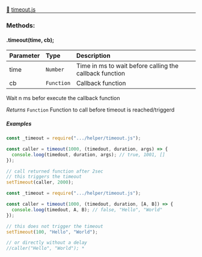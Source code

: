 <div class="mb-0">
    🔗 <a class="source-code" target="_blank"
        href="https://github.com/OpenHausIO/backend/blob/dev&#x2F;helper&#x2F;timeout.js">timeout.js</a>
</div>
<hr style="margin: 0 !important" />

<!-- CLASS -->

<!-- GENERAL -->
<!-- GENERAL -->

<!-- PARAMETER -->
<!-- PARAMETER -->

<!-- PROPERTIES -->
<!-- PROPERTIES -->

<!-- EVENTS -->
<!-- EVENTS -->

<!-- EXAMPLES -->
<!-- EXAMPLES -->

<!-- LINKS -->
<!-- LINKS -->

<!-- CLASS -->



<!-- METHODS -->
### Methods:
#### .timeout(time, cb); 

| Parameter | Type       | Description    |
| :-------- | :--------- |:------------- |
| time | `Number` |  Time in ms to wait before calling the callback function |
| cb | `Function` |  Callback function |


Wait n ms befor execute the callback function


*Returns*  `Function`    Function to call before timeout is reached/triggerd


##### Examples
    
```js
const _timeout = require(".../helper/timeout.js");

const caller = timeout(1000, (timedout, duration, args) => {
  console.loog(timedout, duration, args); // true, 1001, []
});

// call returned function after 2sec
// this triggers the timeout
setTimeout(caller, 2000);
```

    
```js
const _timeout = require(".../helper/timeout.js");

const caller = timeout(1000, (timedout, duration, [A, B]) => {
  console.loog(timedout, A, B); // false, "Hello", "World"
});

// this does not trigger the timeout
setTimeout(100, "Hello", "World");

// or directly without a delay
//caller("Hello", "World"); * 
``` 

<!-- LINKS -->
<!-- LINKS -->

<!-- METHODS -->